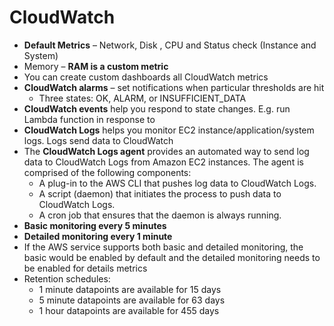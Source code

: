 # CloudWatch

* **Default Metrics** – Network, Disk , CPU and Status check \(Instance and System\)
* Memory – **RAM is a custom metric**
* You can create custom dashboards all CloudWatch metrics
* **CloudWatch alarms** – set notifications when particular thresholds are hit
  * Three states: OK, ALARM, or INSUFFICIENT\_DATA
* **CloudWatch events** help you respond to state changes. E.g. run Lambda function in response to
* **CloudWatch Logs** helps you monitor EC2 instance/application/system logs. Logs send data to CloudWatch
* The **CloudWatch Logs agent** provides an automated way to send log data to CloudWatch Logs from Amazon EC2 instances. The agent is comprised of the following components:
  * A plug-in to the AWS CLI that pushes log data to CloudWatch Logs.
  * A script \(daemon\) that initiates the process to push data to CloudWatch Logs.
  * A cron job that ensures that the daemon is always running.
* **Basic monitoring every 5 minutes**
* **Detailed monitoring every 1 minute**
* If the AWS service supports both basic and detailed monitoring, the basic would be enabled by default and the detailed monitoring needs to be enabled for details metrics
* Retention schedules:
  * 1 minute datapoints are available for 15 days
  * 5 minute datapoints are available for 63 days
  * 1 hour datapoints are available for 455 days



